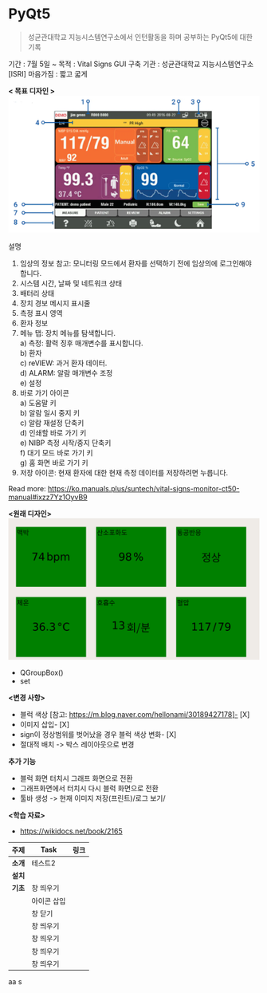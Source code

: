 # PyQt5

> 성균관대학교 지능시스템연구소에서 인턴활동을 하며 공부하는 PyQt5에 대한 기록

기간 : 7월 5일 ~
목적 : Vital Signs GUI 구축
기관 : 성균관대학교 지능시스템연구소 [ISRI]
마음가짐 : 짧고 굷게

**< 목표 디자인 >**  
![refer_img](assets/descr.png)

설명

1. 임상의 정보
   참고: 모니터링 모드에서 환자를 선택하기 전에 임상의에 로그인해야 합니다.
2. 시스템 시간, 날짜 및 네트워크 상태
3. 배터리 상태
4. 장치 경보 메시지 표시줄
5. 측정 표시 영역
6. 환자 정보
7. 메뉴 탭: 장치 메뉴를 탐색합니다.  
   a) 측정: 활력 징후 매개변수를 표시합니다.  
   b) 환자  
   c) reVIEW: 과거 환자 데이터.  
   d) ALARM: 알람 매개변수 조정  
   e) 설정
8. 바로 가기 아이콘  
   a) 도움말 키  
   b) 알람 일시 중지 키  
   c) 알람 재설정 단축키  
   d) 인쇄할 바로 가기 키  
   e) NIBP 측정 시작/중지 단축키  
   f) 대기 모드 바로 가기 키  
   g) 홈 화면 바로 가기 키
9. 저장 아이콘: 현재 환자에 대한 현재 측정 데이터를 저장하려면 누릅니다.

Read more: https://ko.manuals.plus/suntech/vital-signs-monitor-ct50-manual#ixzz7Yz1OyvB9

**<원래 디자인>**
![ori_img](assets/original.png)

**<Keyward>**

- QGroupBox()
- set

**<변경 사항>**

- 블럭 색상 [참고: https://m.blog.naver.com/hellonami/30189427178]- [X]
- 이미지 삽입- [X]
- sign이 정상범위를 벗어났을 경우 블럭 색상 변화- [X]
- 절대적 배치 -> 박스 레이아웃으로 변경

**추가 기능**

- 블럭 화면 터치시 그래프 화면으로 전환
- 그래프화면에서 터치시 다시 블럭 화면으로 전환
- 툴바 생성 -> 현재 이미지 저장(프린트)/로그 보기/

**<학습 자료>**

- https://wikidocs.net/book/2165

| 주제     | Task        | 링크 |
| -------- | ----------- | ---- |
| **소개** | 테스트2     |      |
| **설치** |             |      |
| **기초** | 창 띄우기   |      |
|          | 아이콘 삽입 |      |
|          | 창 닫기     |      |
|          | 창 띄우기   |      |
|          | 창 띄우기   |      |
|          | 창 띄우기   |      |
|          | 창 띄우기   |      |

aa
s
